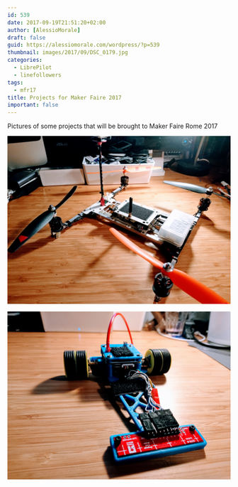 ```yaml
---
id: 539
date: 2017-09-19T21:51:20+02:00
author: [AlessioMorale]
draft: false
guid: https://alessiomorale.com/wordpress/?p=539
thumbnail: images/2017/09/DSC_0179.jpg
categories:
  - LibrePilot
  - linefollowers
tags:
  - mfr17
title: Projects for Maker Faire 2017
important: false
---
```


Pictures of some projects that will be brought to Maker Faire Rome 2017

![Padre balistico](images/2017/09/DSC_0183.jpg)

![Wanderer](images/2017/09/DSC_0179.jpg)
